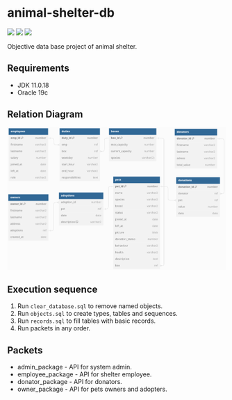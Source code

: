 # animal-shelter-db

![](https://shields.io/badge/JDK-11.0.18-coral) ![](https://shields.io/badge/version-v1.0-aqua)  ![](https://shields.io/badge/PLSQL-red)

Objective data base project of animal shelter.

## Requirements

- JDK 11.0.18
- Oracle 19c

## Relation Diagram

<p align="center">
    <img src="images/relations-diagram.png" width="800"/> 
</p>


## Execution sequence

1. Run `clear_database.sql` to remove named objects.
2. Run `objects.sql` to create types, tables and sequences.
3. Run `records.sql` to fill tables with basic records.
4. Run packets in any order.

## Packets

- admin_package - API for system admin.
- employee_package - API for shelter employee.
- donator_package - API for donators.
- owner_package - API for pets owners and adopters.